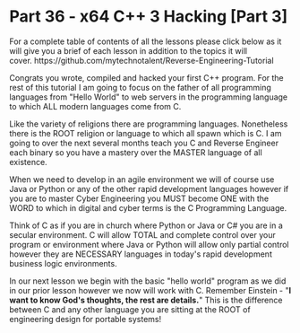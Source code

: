 <h1>Part 36 - x64 C++ 3 Hacking [Part 3]</h1><p>For a complete table of contents of all the lessons please click below as it will give you a brief of each lesson in addition to the topics it will cover. https://github.com/mytechnotalent/Reverse-Engineering-Tutorial</p><p>Congrats you wrote, compiled and hacked your first C++ program. For the rest of this tutorial I am going to focus on the father of all programming languages from "Hello World" to web servers in the programming language to which ALL modern languages come from C.</p><p>Like the variety of religions there are programming languages. Nonetheless there is the ROOT religion or language to which all spawn which is C. I am going to over the next several months teach you C and Reverse Engineer each binary so you have a mastery over the MASTER language of all existence.</p><p>When we need to develop in an agile environment we will of course use Java or Python or any of the other rapid development languages however if you are to master Cyber Engineering you MUST become ONE with the WORD to which in digital and cyber terms is the C Programming Language.</p><p>Think of C as if you are in church where Python or Java or C# you are in a secular environment. C will allow TOTAL and complete control over your program or environment where Java or Python will allow only partial control however they are NECESSARY languages in today's rapid development business logic environments.</p><p>In our next lesson we begin with the basic "hello world" program as we did in our prior lesson however we now will work with C. Remember Einstein - "<strong>I want to know God's thoughts, the rest are details.</strong>" This is the difference between C and any other language you are sitting at the ROOT of engineering design for portable systems!</p>